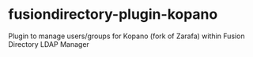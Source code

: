 # fusiondirectory-plugin-kopano
Plugin to manage users/groups for Kopano (fork of Zarafa) within Fusion Directory LDAP Manager
